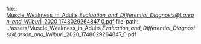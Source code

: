 file:: [Muscle_Weakness_in_Adults,_Evaluation_and_Differential_Diagnosis@Larson_and_Wilbur_|_2020_1748029264847_0.pdf](../assets/Muscle_Weakness_in_Adults,_Evaluation_and_Differential_Diagnosis@Larson_and_Wilbur_|_2020_1748029264847_0.pdf)
file-path:: ../assets/Muscle_Weakness_in_Adults,_Evaluation_and_Differential_Diagnosis@Larson_and_Wilbur_|_2020_1748029264847_0.pdf
